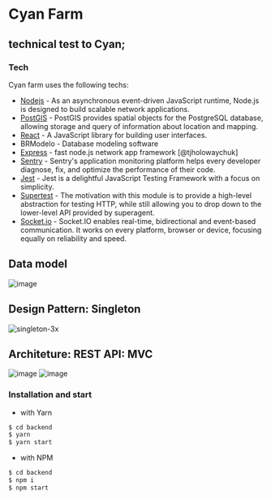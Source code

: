 # Cyan Farm

## technical test to Cyan;


### Tech

Cyan farm uses the following techs:

* [Nodejs](https://nodejs.org) - As an asynchronous event-driven JavaScript runtime, Node.js is designed to build scalable network applications.
* [PostGIS](https://postgis.net) - PostGIS provides spatial objects for the PostgreSQL database, allowing storage and query of information about location and mapping.
* [React](https://pt-br.reactjs.org/) - A JavaScript library for building user interfaces.
* BRModelo - Database modeling software
* [Express](https://expressjs.com/pt-br/) - fast node.js network app framework [@tjholowaychuk]
* [Sentry](https://sentry.io/welcome) - Sentry's application monitoring platform helps every developer diagnose, fix, and optimize the performance of their code.
* [Jest](https://jestjs.io/) - Jest is a delightful JavaScript Testing Framework with a focus on simplicity.
* [Supertest](https://www.npmjs.com/package/supertest) - The motivation with this module is to provide a high-level abstraction for testing HTTP, while still allowing you to drop down to the lower-level API provided by superagent.
* [Socket.io](https://socket.io/) - Socket.IO enables real-time, bidirectional and event-based communication.
It works on every platform, browser or device, focusing equally on reliability and speed.


## Data model
![image](https://user-images.githubusercontent.com/42386513/92314607-738b1a00-efb0-11ea-854e-5363a2b027de.png)

## Design Pattern: Singleton
![singleton-3x](https://user-images.githubusercontent.com/42386513/92611300-07016b00-f28f-11ea-989c-fb9a36bc9229.png)



## Architeture: REST API: MVC
![image](https://user-images.githubusercontent.com/42386513/92738794-a0458580-f352-11ea-97b9-d7da60d6e335.png)
![image](https://user-images.githubusercontent.com/42386513/92611532-4760e900-f28f-11ea-98d8-e276c6c69142.png)



### Installation and start
- with Yarn
```bash
$ cd backend
$ yarn
$ yarn start
```

- with NPM
```bash
$ cd backend
$ npm i
$ npm start
```
